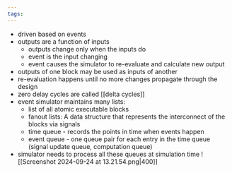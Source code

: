 ```yaml
---
tags:
---
```


- driven based on events
- outputs are a function of inputs
	- outputs change only when the inputs do
	- event is the input changing
	- event causes the simulator to re-evaluate and calculate new output
- outputs of one block may be used as inputs of another
- re-evaluation happens until no more changes propagate through the design
- zero delay cycles are called [[delta cycles]]
- event simulator maintains many lists:
	- list of all atomic executable blocks
	- fanout lists: A data structure that represents the interconnect of the blocks via signals
	- time queue - records the points in time when events happen
	- event queue - one queue pair for each entry in the time queue (signal update queue, computation queue)
- simulator needs to process all these queues at simulation time
![[Screenshot 2024-09-24 at 13.21.54.png|400]]